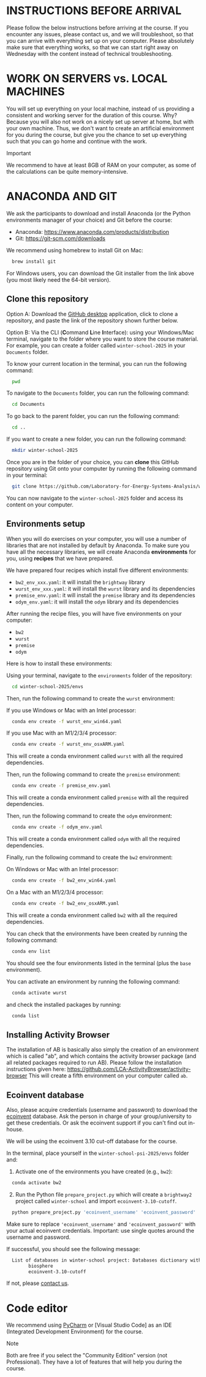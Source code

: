 # INSTRUCTIONS BEFORE ARRIVAL

Please follow the below instructions before arriving at the course.
If you encounter any issues, please contact us, and we will troubleshoot, so that you can arrive with everything set 
up on your computer. Please absolutely make sure that everything works, so that we can start right away on Wednesday 
with the content instead of technical troubleshooting.


# WORK ON SERVERS vs. LOCAL MACHINES

You will set up everything on your local machine, instead of us providing a consistent and working server for 
the duration of this course. Why? Because you will also not work on a nicely set up server at home, but with 
your own machine. Thus, we don't want to create an artificial environment for you during the course, 
but give you the chance to set up everything such that you can go home and continue with the work.

> [!IMPORTANT]
> We recommend to have at least 8GB of RAM on your computer, as some of the calculations can 
> be quite memory-intensive.

# ANACONDA AND GIT

We ask the participants to download and install Anaconda (or the 
Python environments manager of your choice) and Git 
before the course:

- Anaconda: https://www.anaconda.com/products/distribution
- Git: https://git-scm.com/downloads

We recommend using homebrew to install Git on Mac:

```bash
  brew install git
```

For Windows users, you can download the Git installer from the link above (you most likely
need the 64-bit version).

## Clone this repository

Option A: Download the [GitHub desktop](https://desktop.github.com/download/) application, 
click to clone a repository, and paste the link of the repository shown further below.

Option B: Via the CLI (**C**ommand **L**ine **I**nterface): using your Windows/Mac terminal, 
navigate to the folder where you want to store the course material. For example, you can 
create a folder called `winter-school-2025` in your `Documents` folder. 

To know your current location in the terminal, you can run the following command:

```bash
  pwd
```

To navigate to the `Documents` folder, you can run the following command:

```bash
  cd Documents
```

To go back to the parent folder, you can run the following command:

```bash
  cd ..
```

If you want to create a new folder, you can run the following command:

```bash
  mkdir winter-school-2025
```

Once you are in the folder of your choice, you can **clone** this GitHub repository 
using Git onto your computer by running the following command in your terminal:

```bash
  git clone https://github.com/Laboratory-for-Energy-Systems-Analysis/winter-school-psi-2025.git
```

You can now navigate to the `winter-school-2025` folder and access its content on your computer.

## Environments setup

When you will do exercises on your computer, you will use a number of libraries
that are not installed by default by Anaconda. To make sure you have all the
necessary libraries, we will create Anaconda **environments** for you, using
**recipes** that we have prepared.

We have prepared four recipes which install five different environments:
- `bw2_env_xxx.yaml`: it will install the `brightway` library
- `wurst_env_xxx.yaml`: it will install the `wurst` library and its dependencies
- `premise_env.yaml`: it will install the `premise` library and its dependencies
- `odym_env.yaml`: it will install the `odym` library and its dependencies

After running the recipe files, you will have five environments on your computer:
- `bw2`
- `wurst`
- `premise`
- `odym`

Here is how to install these environments:

Using your terminal, navigate to the `environments` folder of the repository:

```bash
  cd winter-school-2025/envs
```

Then, run the following command to create the `wurst` environment:

If you use Windows or Mac with an Intel processor:

```bash
  conda env create -f wurst_env_win64.yaml
```

If you use Mac with an M1/2/3/4 processor:

```bash
  conda env create -f wurst_env_osxARM.yaml
```

This will create a conda environment called `wurst` with all the required dependencies.

Then, run the following command to create the `premise` environment:

```bash
  conda env create -f premise_env.yaml
```

This will create a conda environment called `premise` with all the required dependencies.

Then, run the following command to create the `odym` environment:

```bash
  conda env create -f odym_env.yaml
```

This will create a conda environment called `odym` with all the required dependencies.

Finally, run the following command to create the `bw2` environment:

On Windows or Mac with an Intel processor:


```bash
  conda env create -f bw2_env_win64.yaml
```

On a Mac with an M1/2/3/4 processor:

```bash
  conda env create -f bw2_env_osxARM.yaml
```

This will create a conda environment called `bw2` with all the required dependencies.

You can check that the environments have been created by running the following command:

```bash
  conda env list
```

You should see the four environments listed in the terminal (plus the `base` environment).

You can activate an environment by running the following command:

```bash
  conda activate wurst
```

and check the installed packages by running:

```bash
  conda list
```

## Installing Activity Browser

The installation of AB is basically also simply the creation of an environment which is called "ab", and which contains the activity browser package (and all related packages required to run AB). 
Please follow the installation instructions given here: https://github.com/LCA-ActivityBrowser/activity-browser
This will create a fifth environment on your computer called `ab`.

## Ecoinvent database

Also, please acquire credentials (username and password) to 
download the [ecoinvent](https://ecoinvent.org) database. Ask the person in charge of your group/university to get these credentials. 
Or ask the ecoinvent support if you can't find out in-house.

We will be using the ecoinvent 3.10 cut-off database for the course.

In the terminal, place yourself in the `winter-school-psi-2025/envs` folder and:

1. Activate one of the environments you have created (e.g., `bw2`):

```bash
  conda activate bw2
```

2. Run the Python file `prepare_project.py` which will create a ``brightway2`` project called `winter-school` and import `ecoinvent-3.10-cutoff`.

```bash
  python prepare_project.py 'ecoinvent_username' 'ecoinvent_password'
```

Make sure to replace `'ecoinvent_username'` and `'ecoinvent_password'` with your actual ecoinvent credentials.
Important: use single quotes around the username and password.

If successful, you should see the following message:

```bash
  List of databases in winter-school project: Databases dictionary with 2 object(s):
        biosphere
        ecoinvent-3.10-cutoff
```

If not, please [contact us](mailto:romain.sacchi@psi.ch).

# Code editor

We recommend using [PyCharm](https://www.jetbrains.com/de-de/pycharm/download/) or [Visual Studio Code] as an IDE 
(Integrated Development Environment) for the course.

> [!NOTE]
> Both are free if you select the "Community Edition" version (not Professional). They have a lot of features that will 
> help you during the course.
